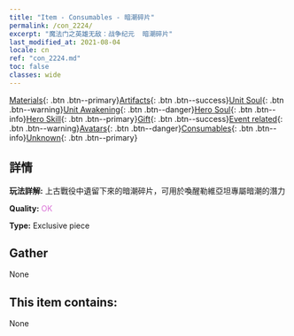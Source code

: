```yaml
---
title: "Item - Consumables - 暗潮碎片"
permalink: /con_2224/
excerpt: "魔法门之英雄无敌：战争纪元  暗潮碎片"
last_modified_at: 2021-08-04
locale: cn
ref: "con_2224.md"
toc: false
classes: wide
---
```

 [Materials](/ItemsCN/){: .btn .btn--primary}[Artifacts](/ItemsCN/Artifacts/){: .btn .btn--success}[Unit Soul](/ItemsCN/UnitSoul/){: .btn .btn--warning}[Unit Awakening](/ItemsCN/UnitAwakening/){: .btn .btn--danger}[Hero Soul](/ItemsCN/HeroSoul/){: .btn .btn--info}[Hero Skill](/ItemsCN/HeroSkill/){: .btn .btn--primary}[Gift](/ItemsCN/Gift/){: .btn .btn--success}[Event related](/ItemsCN/Events/){: .btn .btn--warning}[Avatars](/ItemsCN/Avatars/){: .btn .btn--danger}[Consumables](/ItemsCN/Consumables/){: .btn .btn--info}[Unknown](/ItemsCN/Unknown/){: .btn .btn--primary}

## 詳情
 **玩法詳解:** 上古戰役中遺留下來的暗潮碎片，可用於喚醒勒維亞坦專屬暗潮的潛力

 **Quality:** <span style="color: #DA70D6">OK</span>

 **Type:** Exclusive piece

## Gather

  None

## This item contains:

  None


